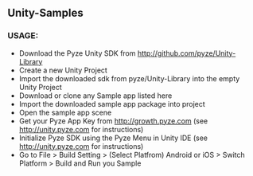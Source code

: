 ## Unity-Samples

### USAGE:

- Download the Pyze Unity SDK from http://github.com/pyze/Unity-Library
- Create a new Unity Project
- Import the downloaded sdk from pyze/Unity-Library into the empty Unity Project
- Download or clone any Sample app listed here
- Import the downloaded sample app package into project
- Open the sample app scene
- Get your Pyze App Key from http://growth.pyze.com  (see http://unity.pyze.com for instructions)
- Initialize Pyze SDK using the Pyze Menu in Unity IDE (see http://unity.pyze.com for instructions)
- Go to File > Build Setting > (Select Platfrom) Android or iOS > Switch Platform > Build and Run you Sample
